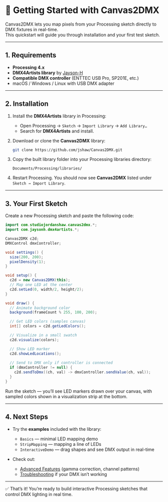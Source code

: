 # 🚀 Getting Started with Canvas2DMX

Canvas2DMX lets you map pixels from your Processing sketch directly to DMX fixtures in real-time.  
This quickstart will guide you through installation and your first test sketch.

---

## 1. Requirements

- **Processing 4.x**
- **DMX4Artists library** by [Jayson-H](https://github.com/JaysonH/DMX4Artists)  
- **Compatible DMX controller** (ENTTEC USB Pro, SP201E, etc.)
- macOS / Windows / Linux with USB DMX adapter

---

## 2. Installation

1. Install the **DMX4Artists** library in Processing:
   - Open Processing → `Sketch` → `Import Library` → `Add Library…`
   - Search for **DMX4Artists** and install.

2. Download or clone the **Canvas2DMX** library:
   ```bash
   git clone https://github.com/jshaw/Canvas2DMX.git
   ```

3. Copy the built library folder into your Processing libraries directory:

   ```
   Documents/Processing/libraries/
   ```

4. Restart Processing.
   You should now see **Canvas2DMX** listed under `Sketch → Import Library`.

---

## 3. Your First Sketch

Create a new Processing sketch and paste the following code:

```java
import com.studiojordanshaw.canvas2dmx.*;
import com.jaysonh.dmx4artists.*;

Canvas2DMX c2d;
DMXControl dmxController;

void settings() {
  size(200, 200);
  pixelDensity(1);
}

void setup() {
  c2d = new Canvas2DMX(this);
  // Map one LED at the center
  c2d.setLed(0, width/2, height/2);
}

void draw() {
  // Animate background color
  background(frameCount % 255, 100, 200);

  // Get LED colors (samples canvas)
  int[] colors = c2d.getLedColors();

  // Visualize in a small swatch
  c2d.visualize(colors);

  // Show LED marker
  c2d.showLedLocations();
  
  // Send to DMX only if controller is connected
  if (dmxController != null) {
    c2d.sendToDmx((ch, val) -> dmxController.sendValue(ch, val));
  }
}
```

Run the sketch — you’ll see LED markers drawn over your canvas, with sampled colors shown in a visualization strip at the bottom.

---

## 4. Next Steps

* Try the **examples** included with the library:

  * `Basics` — minimal LED mapping demo
  * `StripMapping` — mapping a line of LEDs
  * `InteractiveDemo` — drag shapes and see DMX output in real-time

* Check out:

  * [Advanced Features](release.md) (gamma correction, channel patterns)
  * [Troubleshooting](troubleshooting.md) if your DMX isn’t working

---

✅ That’s it! You’re ready to build interactive Processing sketches that control DMX lighting in real time.
